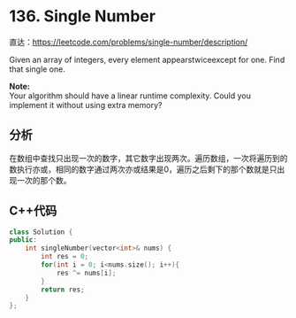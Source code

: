 # 136. Single Number

直达：https://leetcode.com/problems/single-number/description/

Given an array of integers, every element appearstwiceexcept for one. Find that single one.

**Note:**  
Your algorithm should have a linear runtime complexity. Could you implement it without using extra memory?

## 分析

在数组中查找只出现一次的数字，其它数字出现两次。遍历数组，一次将遍历到的数执行亦或，相同的数字通过两次亦或结果是0，遍历之后剩下的那个数就是只出现一次的那个数。

## C++代码

```cpp
class Solution {
public:
    int singleNumber(vector<int>& nums) {
        int res = 0;
        for(int i = 0; i<nums.size(); i++){
            res ^= nums[i];
        }
        return res;
    }
};
```



